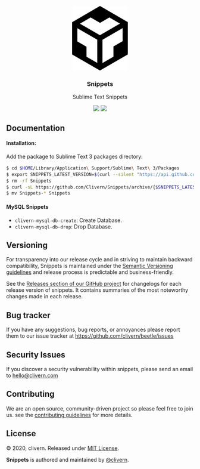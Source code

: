 <p align="center">
    <img alt="Snippets Logo" src="https://raw.githubusercontent.com/clivern/Snippets/master/img/logo.png?v=1.0.0" width="150" />
    <h3 align="center">Snippets</h3>
    <p align="center">Sublime Text Snippets</p>
    <p align="center">
        <a href="https://github.com/Clivern/Snippets/releases"><img src="https://img.shields.io/badge/Version-1.0.0-red.svg"></a>
        <a href="https://github.com/Clivern/Snippets/blob/master/LICENSE"><img src="https://img.shields.io/badge/LICENSE-MIT-orange.svg"></a>
    </p>
</p>


## Documentation

#### Installation:

Add the package to Sublime Text 3 packages directory:

```zsh
$ cd $HOME/Library/Application\ Support/Sublime\ Text\ 3/Packages
$ export SNIPPETS_LATEST_VERSION=$(curl --silent "https://api.github.com/repos/Clivern/Snippets/releases/latest" | jq '.tag_name' | sed -E 's/.*"([^"]+)".*/\1/')
$ rm -rf Snippets
$ curl -sL https://github.com/Clivern/Snippets/archive/{$SNIPPETS_LATEST_VERSION}.tar.gz | tar xz
$ mv Snippets-* Snippets
```

#### MySQL Snippets

- `clivern-mysql-db-create`: Create Database.
- `clivern-mysql-db-drop`: Drop Database.


## Versioning

For transparency into our release cycle and in striving to maintain backward compatibility, Snippets is maintained under the [Semantic Versioning guidelines](https://semver.org/) and release process is predictable and business-friendly.

See the [Releases section of our GitHub project](https://github.com/clivern/beetle/releases) for changelogs for each release version of snippets. It contains summaries of the most noteworthy changes made in each release.


## Bug tracker

If you have any suggestions, bug reports, or annoyances please report them to our issue tracker at https://github.com/clivern/beetle/issues


## Security Issues

If you discover a security vulnerability within snippets, please send an email to [hello@clivern.com](mailto:hello@clivern.com)


## Contributing

We are an open source, community-driven project so please feel free to join us. see the [contributing guidelines](CONTRIBUTING.md) for more details.


## License

© 2020, clivern. Released under [MIT License](https://opensource.org/licenses/mit-license.php).

**Snippets** is authored and maintained by [@clivern](http://github.com/clivern).
